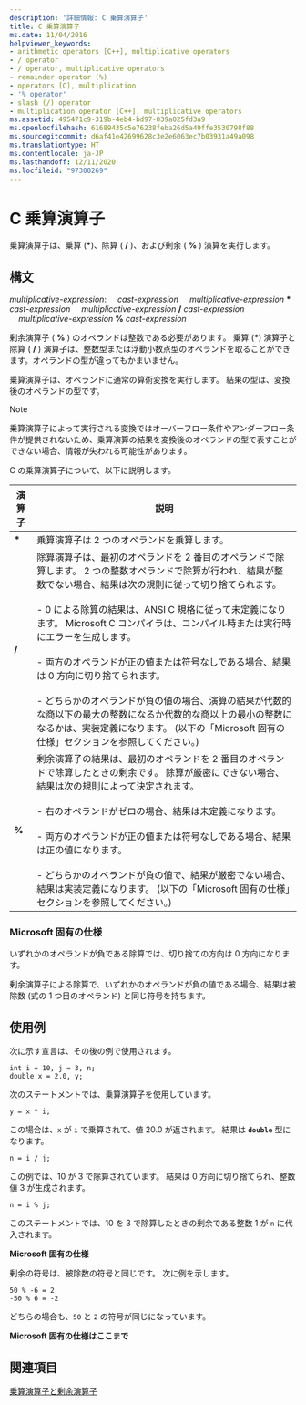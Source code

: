 ```yaml
---
description: '詳細情報: C 乗算演算子'
title: C 乗算演算子
ms.date: 11/04/2016
helpviewer_keywords:
- arithmetic operators [C++], multiplicative operators
- / operator
- / operator, multiplicative operators
- remainder operator (%)
- operators [C], multiplication
- '% operator'
- slash (/) operator
- multiplication operator [C++], multiplicative operators
ms.assetid: 495471c9-319b-4eb4-bd97-039a025fd3a9
ms.openlocfilehash: 61689435c5e76238feba26d5a49ffe3530798f88
ms.sourcegitcommit: d6af41e42699628c3e2e6063ec7b03931a49a098
ms.translationtype: HT
ms.contentlocale: ja-JP
ms.lasthandoff: 12/11/2020
ms.locfileid: "97300269"
---
```

# <a name="c-multiplicative-operators"></a>C 乗算演算子

乗算演算子は、乗算 (<strong>\*</strong>)、除算 ( **/** )、および剰余 ( **%** ) 演算を実行します。

## <a name="syntax"></a>構文

*multiplicative-expression*: &nbsp;&nbsp;&nbsp;&nbsp;*cast-expression* &nbsp;&nbsp;&nbsp;&nbsp;*multiplicative-expression* <strong>\*</strong> *cast-expression* &nbsp;&nbsp;&nbsp;&nbsp;*multiplicative-expression* **/** *cast-expression* &nbsp;&nbsp;&nbsp;&nbsp;*multiplicative-expression* **%** *cast-expression*

剰余演算子 ( **%** ) のオペランドは整数である必要があります。 乗算 (<strong>\*</strong>) 演算子と除算 ( **/** ) 演算子は、整数型または浮動小数点型のオペランドを取ることができます。オペランドの型が違ってもかまいません。

乗算演算子は、オペランドに通常の算術変換を実行します。 結果の型は、変換後のオペランドの型です。

> [!NOTE]
> 乗算演算子によって実行される変換ではオーバーフロー条件やアンダーフロー条件が提供されないため、乗算演算の結果を変換後のオペランドの型で表すことができない場合、情報が失われる可能性があります。

C の乗算演算子について、以下に説明します。

|演算子|説明|
|--------------|-----------------|
|<strong>\*</strong>|乗算演算子は 2 つのオペランドを乗算します。|
|**/**|除算演算子は、最初のオペランドを 2 番目のオペランドで除算します。 2 つの整数オペランドで除算が行われ、結果が整数でない場合、結果は次の規則に従って切り捨てられます。<br/><br/>- 0 による除算の結果は、ANSI C 規格に従って未定義になります。 Microsoft C コンパイラは、コンパイル時または実行時にエラーを生成します。<br/><br/>- 両方のオペランドが正の値または符号なしである場合、結果は 0 方向に切り捨てられます。<br/><br/>- どちらかのオペランドが負の値の場合、演算の結果が代数的な商以下の最大の整数になるか代数的な商以上の最小の整数になるかは、実装定義になります。 (以下の「Microsoft 固有の仕様」セクションを参照してください。)|
|**%**|剰余演算子の結果は、最初のオペランドを 2 番目のオペランドで除算したときの剰余です。 除算が厳密にできない場合、結果は次の規則によって決定されます。<br/><br/>- 右のオペランドがゼロの場合、結果は未定義になります。<br/><br/>- 両方のオペランドが正の値または符号なしである場合、結果は正の値になります。<br/><br/>- どちらかのオペランドが負の値で、結果が厳密でない場合、結果は実装定義になります。 (以下の「Microsoft 固有の仕様」セクションを参照してください。)|

### <a name="microsoft-specific"></a>Microsoft 固有の仕様

いずれかのオペランドが負である除算では、切り捨ての方向は 0 方向になります。

剰余演算子による除算で、いずれかのオペランドが負の値である場合、結果は被除数 (式の 1 つ目のオペランド) と同じ符号を持ちます。

## <a name="examples"></a>使用例

次に示す宣言は、その後の例で使用されます。

```
int i = 10, j = 3, n;
double x = 2.0, y;
```

次のステートメントでは、乗算演算子を使用しています。

```
y = x * i;
```

この場合は、`x` が `i` で乗算されて、値 20.0 が返されます。 結果は **`double`** 型になります。

```
n = i / j;
```

この例では、10 が 3 で除算されています。 結果は 0 方向に切り捨てられ、整数値 3 が生成されます。

```
n = i % j;
```

このステートメントでは、10 を 3 で除算したときの剰余である整数 1 が `n` に代入されます。

**Microsoft 固有の仕様**

剰余の符号は、被除数の符号と同じです。 次に例を示します。

```
50 % -6 = 2
-50 % 6 = -2
```

どちらの場合も、`50` と `2` の符号が同じになっています。

**Microsoft 固有の仕様はここまで**

## <a name="see-also"></a>関連項目

[乗算演算子と剰余演算子](../cpp/multiplicative-operators-and-the-modulus-operator.md)
